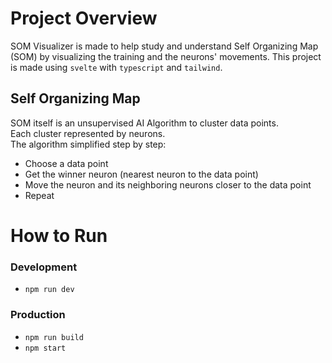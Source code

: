 # Project Overview
SOM Visualizer is made to help study and understand Self Organizing Map (SOM) by visualizing the training and the neurons' movements.
This project is made using `svelte` with `typescript` and `tailwind`.

## Self Organizing Map
SOM itself is an unsupervised AI Algorithm to cluster data points.  
Each cluster represented by neurons.  
The algorithm simplified step by step:
- Choose a data point
- Get the winner neuron (nearest neuron to the data point)
- Move the neuron and its neighboring neurons closer to the data point
- Repeat

# How to Run
### Development
- `npm run dev`

### Production
- `npm run build`
- `npm start`